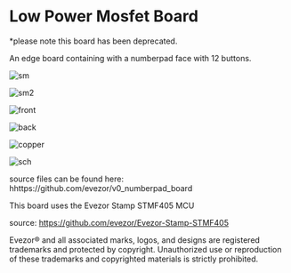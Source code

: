 # Low Power Mosfet Board
*please note this board has been deprecated.

An edge board containing with a numberpad face with 12 buttons. 

![sm]()

![sm2]()

![front]()

![back]()

![copper]()

![sch]()


source files can be found here: hhttps://github.com/evezor/v0_numberpad_board

This board uses the Evezor Stamp STMF405 MCU

source: https://github.com/evezor/Evezor-Stamp-STMF405

Evezor® and all associated marks, logos, and designs are registered trademarks and protected by copyright. Unauthorized use or reproduction of these trademarks and copyrighted materials is strictly prohibited.



